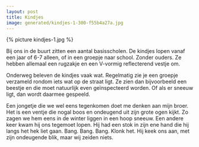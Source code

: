 ```yaml
---
layout: post
title: Kindjes
image: generated/kindjes-1-300-f55b4a27a.jpg
---
```


{% picture kindjes-1.jpg %}

Bij ons in de buurt zitten een aantal basisscholen. De kindjes lopen vanaf een jaar of 6-7 alleen, of in een groepje naar school. Zonder ouders. Ze hebben allemaal een rugzakje en een V-vormig reflecterend vestje om.

Onderweg beleven de kindjes vaak wat. Regelmatig zie je een groepje verzameld rondom iets wat op de straat ligt. Ze zien dan bijvoorbeeld een beestje en die moet natuurlijk even geïnspecteerd worden. Of als er sneeuw ligt, dan wordt daarmee gespeeld.

Een jongetje die we wel eens tegenkomen doet me denken aan mijn broer. Het is een ventje die nogal boos en ondeugend uit zijn grote ogen kijkt. Zo zagen we hem eens in de winter liggen in een hoop sneeuw. Een andere keer kwam hij ons tegemoet lopen. Hij had een stok in zijn ene hand die hij langs het hek liet gaan. Bang. Bang. Bang. Klonk het. Hij keek ons aan, met zijn ondeugende blik, maar wij zeiden niets.
